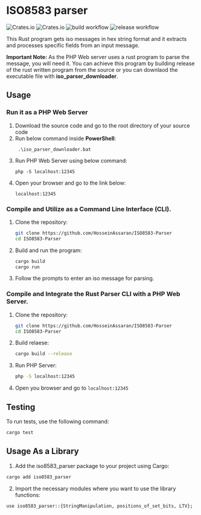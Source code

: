 # ISO8583 parser 
![Crates.io](https://img.shields.io/crates/v/iso8583_parser?style=flat-square)
![Crates.io](https://img.shields.io/crates/d/iso8583_parser?style=flat-square)
![build workflow](https://github.com/HosseinAssaran/ISO8583-Parser/actions/workflows/rust.yml/badge.svg)
![release workflow](https://github.com/HosseinAssaran/ISO8583-Parser/actions/workflows/release.yml/badge.svg)

This Rust program gets iso messages in hex string format and it extracts and processes specific fields from an input message.

**Important Note:** As the PHP Web server uses a rust program to parse the message, you will need it. You can achieve this program by building release of the rust written program from the source or you can downlaod the executable file with **iso_parser_downloader**.
## Usage
### Run it as a PHP Web Server
1. Download the source code and go to the root directory of your source code
2. Run below command inside **PowerShell**:
   ```
    .\iso_parser_downloader.bat
   ```
3. Run PHP Web Server using below command:
   ```
   php -S localhost:12345
   ```
4. Open your browser and go to the link below:
   ```
   localhost:12345
   ```

### Compile and Utilize as a Command Line Interface (CLI).

1. Clone the repository:

    ```bash
    git clone https://github.com/HosseinAssaran/ISO8583-Parser
    cd ISO8583-Parser
    ```

2. Build and run the program:

    ```bash
    cargo build
    cargo run
    ```

3. Follow the prompts to enter an iso message for parsing.

### Compile and Integrate the Rust Parser CLI with a PHP Web Server.

1. Clone the repository:

    ```bash
    git clone https://github.com/HosseinAssaran/ISO8583-Parser
    cd ISO8583-Parser
    ```

2. Build relaese:
   
    ```bash
    cargo build --release
    ````

3. Run PHP Server:
   
    ```bash
    php -S localhost:12345
    ```` 

4. Open you browser and go to `localhost:12345`

## Testing

To run tests, use the following command:

```bash
cargo test
```

## Usage As a Library
1. Add the iso8583_parser package to your project using Cargo:

```bash
cargo add iso8583_parser
```

2. Import the necessary modules where you want to use the library functions:

```bash
use iso8583_parser::{StringManipulation, positions_of_set_bits, LTV};

```
